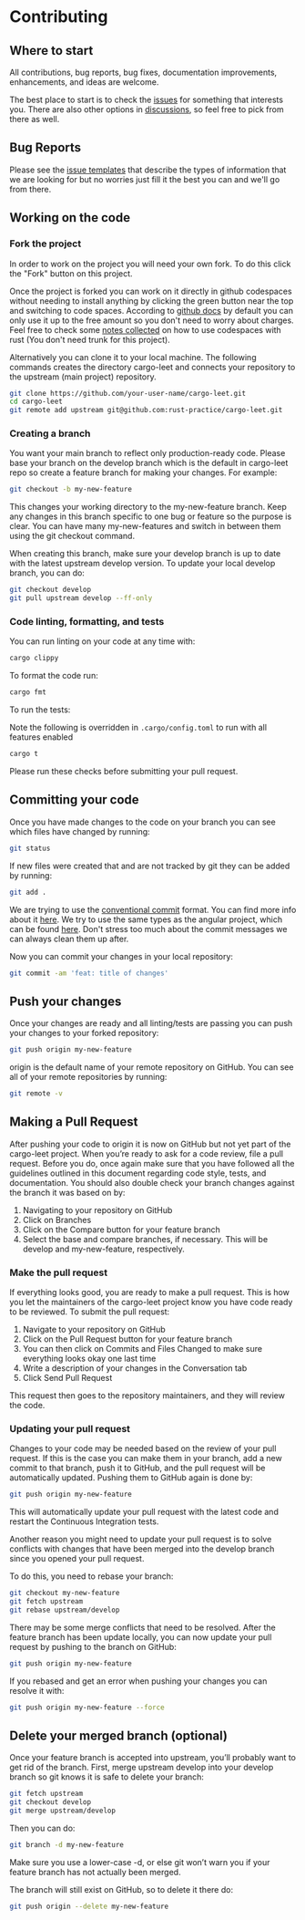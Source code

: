 # Contributing

## Where to start

All contributions, bug reports, bug fixes, documentation improvements, enhancements, and ideas are welcome.

The best place to start is to check the [issues](https://github.com/rust-practice/cargo-leet)
for something that interests you.
There are also other options in [discussions](https://github.com/rust-practice/cargo-leet/discussions), so feel free to pick from there as well.

## Bug Reports

Please see the [issue templates](https://github.com/rust-practice/cargo-leet/issues/new/choose) that describe the types of information that we are looking for but no worries just fill it the best you can and we'll go from there.

## Working on the code

### Fork the project

In order to work on the project you will need your own fork. To do this click the "Fork" button on
this project.

Once the project is forked you can work on it directly in github codespaces without needing to install anything by clicking the green button near the top and switching to code spaces.
According to [github docs](https://docs.github.com/en/codespaces/overview#billing-for-codespaces) by default you can only use it up to the free amount so you don't need to worry about charges.
Feel free to check some [notes collected](https://c-git.github.io/github/codespaces/) on how to use codespaces with rust (You don't need trunk for this project).

Alternatively you can clone it to your local machine. The following commands creates the directory cargo-leet and connects your repository to the upstream (main project) repository.

```sh
git clone https://github.com/your-user-name/cargo-leet.git
cd cargo-leet
git remote add upstream git@github.com:rust-practice/cargo-leet.git
```

### Creating a branch

You want your main branch to reflect only production-ready code.
Please base your branch on the develop branch which is the default in cargo-leet repo so create a feature branch for
making your changes.
For example:

```sh
git checkout -b my-new-feature
```

This changes your working directory to the my-new-feature branch. Keep any changes in this branch
specific to one bug or feature so the purpose is clear. You can have many my-new-features and switch
in between them using the git checkout command.

When creating this branch, make sure your develop branch is up to date with the latest upstream
develop version. To update your local develop branch, you can do:

```sh
git checkout develop
git pull upstream develop --ff-only
```

### Code linting, formatting, and tests

You can run linting on your code at any time with:

```sh
cargo clippy
```

To format the code run:

```sh
cargo fmt
```

To run the tests:

Note the following is overridden in `.cargo/config.toml` to run with all features enabled

```sh
cargo t
```

Please run these checks before submitting your pull request.

## Committing your code

Once you have made changes to the code on your branch you can see which files have changed by running:

```sh
git status
```

If new files were created that and are not tracked by git they can be added by running:

```sh
git add .
```

We are trying to use the [conventional commit](https://www.conventionalcommits.org/en/v1.0.0/) format.
You can find more info about it [here](https://www.conventionalcommits.org/en/v1.0.0/).
We try to use the same types as the angular project, which can be found [here](https://github.com/angular/angular/blob/22b96b9/CONTRIBUTING.md#type).
Don't stress too much about the commit messages we can always clean them up after.

Now you can commit your changes in your local repository:

```sh
git commit -am 'feat: title of changes'
```

## Push your changes

Once your changes are ready and all linting/tests are passing you can push your changes to your forked repository:

```sh
git push origin my-new-feature
```

origin is the default name of your remote repository on GitHub. You can see all of your remote repositories by running:

```sh
git remote -v
```

## Making a Pull Request

After pushing your code to origin it is now on GitHub but not yet part of the cargo-leet project.
When you’re ready to ask for a code review, file a pull request. Before you do, once again make sure
that you have followed all the guidelines outlined in this document regarding code style, tests, and
documentation. You should also double check your branch changes against the branch it was based on by:

1. Navigating to your repository on GitHub
1. Click on Branches
1. Click on the Compare button for your feature branch
1. Select the base and compare branches, if necessary. This will be develop and my-new-feature, respectively.

### Make the pull request

If everything looks good, you are ready to make a pull request. This is how you let the maintainers
of the cargo-leet project know you have code ready to be reviewed. To submit the pull request:

1. Navigate to your repository on GitHub
1. Click on the Pull Request button for your feature branch
1. You can then click on Commits and Files Changed to make sure everything looks okay one last time
1. Write a description of your changes in the Conversation tab
1. Click Send Pull Request

This request then goes to the repository maintainers, and they will review the code.

### Updating your pull request

Changes to your code may be needed based on the review of your pull request.
If this is the case you can make them in your branch, add a new commit to that branch, push it to GitHub, and the pull request will be automatically updated.
Pushing them to GitHub again is done by:

```sh
git push origin my-new-feature
```

This will automatically update your pull request with the latest code and restart the Continuous Integration tests.

Another reason you might need to update your pull request is to solve conflicts with changes that have been merged into the develop branch since you opened your pull request.

To do this, you need to rebase your branch:

```sh
git checkout my-new-feature
git fetch upstream
git rebase upstream/develop
```

There may be some merge conflicts that need to be resolved.
After the feature branch has been update locally, you can now update your pull request by pushing to the branch on GitHub:

```sh
git push origin my-new-feature
```

If you rebased and get an error when pushing your changes you can resolve it with:

```sh
git push origin my-new-feature --force
```

## Delete your merged branch (optional)

Once your feature branch is accepted into upstream, you’ll probably want to get rid of the branch.
First, merge upstream develop into your develop branch so git knows it is safe to delete your branch:

```sh
git fetch upstream
git checkout develop
git merge upstream/develop
```

Then you can do:

```sh
git branch -d my-new-feature
```

Make sure you use a lower-case -d, or else git won’t warn you if your feature branch has not actually been merged.

The branch will still exist on GitHub, so to delete it there do:

```sh
git push origin --delete my-new-feature
```
